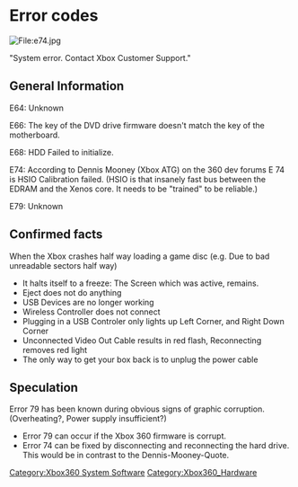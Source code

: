# Error codes

![<File:e74.jpg>](../images/e74.jpg)

"System error. Contact Xbox Customer Support."

## General Information

E64: Unknown

E66: The key of the DVD drive firmware doesn't match the key of the
motherboard.

E68: HDD Failed to initialize.

E74: According to Dennis Mooney (Xbox ATG) on the 360 dev forums E 74 is
HSIO Calibration failed. (HSIO is that insanely fast bus between the
EDRAM and the Xenos core. It needs to be "trained" to be reliable.)

E79: Unknown

## Confirmed facts

When the Xbox crashes half way loading a game disc (e.g. Due to bad
unreadable sectors half way)

- It halts itself to a freeze: The Screen which was active, remains.
- Eject does not do anything
- USB Devices are no longer working
- Wireless Controller does not connect
- Plugging in a USB Controler only lights up Left Corner, and Right
  Down Corner
- Unconnected Video Out Cable results in red flash, Reconnecting
  removes red light
- The only way to get your box back is to unplug the power cable

## Speculation

Error 79 has been known during obvious signs of graphic corruption.
(Overheating?, Power supply insufficient?)

- Error 79 can occur if the Xbox 360 firmware is corrupt.
- Error 74 can be fixed by disconnecting and reconnecting the hard
  drive. This would be in contrast to the Dennis-Mooney-Quote.

[Category:Xbox360 System Software](Category_Xbox360_System_Software)
[Category:Xbox360_Hardware](Category_Xbox360_Hardware)

